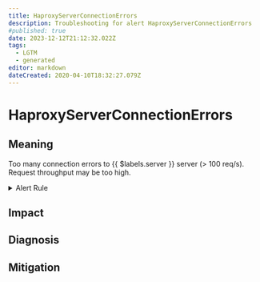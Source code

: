 ```yaml
---
title: HaproxyServerConnectionErrors
description: Troubleshooting for alert HaproxyServerConnectionErrors
#published: true
date: 2023-12-12T21:12:32.022Z
tags: 
  - LGTM
  - generated
editor: markdown
dateCreated: 2020-04-10T18:32:27.079Z
---
```


# HaproxyServerConnectionErrors

## Meaning
[//]: # "Short paragraph that explains what the alert means"
Too many connection errors to {{ $labels.server }} server (> 100 req/s). Request throughput may be too high.

<details>
  <summary>Alert Rule</summary>

{{% rule "haproxy/haproxy-exporter-v1.yml" "HaproxyServerConnectionErrors" %}}

<!-- Rule when generated

```yaml
alert: HaproxyServerConnectionErrors
expr: sum by (server) (rate(haproxy_server_connection_errors_total[1m])) > 100
for: 0m
labels:
    severity: critical
annotations:
    summary: HAProxy server connection errors (instance {{ $labels.instance }})
    description: |-
        Too many connection errors to {{ $labels.server }} server (> 100 req/s). Request throughput may be too high.
          VALUE = {{ $value }}
          LABELS = {{ $labels }}
    runbook: https://github.com/srerun/prometheus-alerts/blob/main/content/runbooks/haproxy-exporter-v1/HaproxyServerConnectionErrors.md

```

-->

</details>


## Impact
[//]: # "What could / will happen if the alert is not addressed"



## Diagnosis
[//]: # "Steps to take to identify the cause of the problem"



## Mitigation
[//]: # "The steps necessary to resolve the alert"
